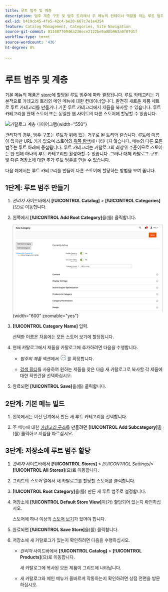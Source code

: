 ```yaml
---
title: 루트 범주 및 계층
description: 범주 계층 구조 및 범주 트리에서 주 메뉴의 컨테이너 역할을 하는 루트 범주에 대해 알아봅니다.
exl-id: b419cb45-4fe5-42c4-be20-667c7e1e4354
feature: Catalog Management, Categories, Site Navigation
source-git-commit: 01148770946a236ece2122be5a88b963a0f07d1f
workflow-type: tm+mt
source-wordcount: '436'
ht-degree: 0%

---
```


# 루트 범주 및 계층

기본 메뉴의 제품은 [store](../stores-purchase/stores.md#add-stores)에 할당된 루트 범주에 따라 결정됩니다. 루트 카테고리는 기본적으로 카테고리 트리의 메인 메뉴에 대한 컨테이너입니다. 완전히 새로운 제품 세트로 루트 카테고리를 만들거나 기존 루트 카테고리에서 제품을 복사할 수 있습니다. 루트 카테고리를 현재 스토어 또는 동일한 웹 사이트의 다른 스토어에 할당할 수 있습니다.

![카탈로그 계층 다이어그램](./assets/catalog-hierarchy-scope.svg){width="550"}

관리자의 경우, 범주 구조는 루트가 위에 있는 거꾸로 된 트리와 같습니다. 루트에 이름이 있지만 URL 키가 없으며 스토어의 [위쪽 탐색](navigation-top.md)에 나타나지 않습니다. 메뉴의 다른 모든 범주는 루트 아래에 중첩됩니다. 루트 카테고리는 카탈로그의 최상위 수준이므로 스토어는 한 번에 하나의 루트 카테고리만 활성화할 수 있습니다. 그러나 대체 카탈로그 구조 및 다른 저장소에 대한 추가 루트 범주를 만들 수 있습니다.

다음 예에서는 루트 카테고리를 만들어 다른 스토어에 할당하는 방법을 보여 줍니다.

## 1단계: 루트 범주 만들기

1. _관리자_ 사이드바에서 **[!UICONTROL Catalog]** > **[!UICONTROL Categories]**(으)로 이동합니다.

1. 왼쪽에서 **[!UICONTROL Add Root Category]**&#x200B;을(를) 클릭합니다.

   ![새 루트 범주](./assets/category-root-ee.png){width="600" zoomable="yes"}

1. **[!UICONTROL Category Name]** 입력.

   선택한 이름은 처음에는 모든 스토어 보기에 할당됩니다.

1. 현재 카탈로그에서 제품을 카탈로그에 추가하려면 다음을 수행합니다.

   - _범주의 제품_ 섹션에서 ![확장 선택기](../assets/icon-display-expand.png)를 확장합니다.

   - [검색 필터](../getting-started/admin-grid-controls.md)를 사용하여 원하는 제품을 찾은 다음 새 카탈로그로 복사할 각 제품에 대한 확인란을 선택하십시오.

1. 완료되면 **[!UICONTROL Save]**&#x200B;을(를) 클릭합니다.

## 2단계: 기본 메뉴 빌드

1. 왼쪽에서는 이전 단계에서 만든 새 루트 카테고리를 선택합니다.

1. 주 메뉴에 대한 [카테고리 구조](category-create.md)를 만들려면 **[!UICONTROL Add Subcategory]**&#x200B;을(를) 클릭하고 지침을 따르십시오.

## 3단계: 저장소에 루트 범주 할당

1. _관리자_ 사이드바에서 **[!UICONTROL Stores]** > _[!UICONTROL Settings]_>**[!UICONTROL All Stores]**(으)로 이동합니다.

1. 그리드의 _스토어_ 열에서 새 카탈로그를 할당할 스토어를 클릭합니다.

1. **[!UICONTROL Root Category]**&#x200B;을(를) 만든 새 루트 범주로 설정합니다.

1. 저장소에 **[!UICONTROL Default Store View]**&#x200B;이(가) 할당되어 있는지 확인하십시오.

   스토어에 하나 이상의 [스토어 보기](../stores-purchase/store-views.md)가 있어야 합니다.

1. 완료되면 **[!UICONTROL Save Store]**&#x200B;을(를) 클릭합니다.

1. 저장소에 새 카탈로그가 있는지 확인하려면 다음을 수행하십시오.

   - _관리자_ 사이드바에서 **[!UICONTROL Catalog]** > **[!UICONTROL Products]**(으)로 이동합니다.

     새 카탈로그에 복사된 모든 제품이 그리드에 나타납니다.

   - 새 카탈로그와 메인 메뉴가 올바르게 작동하는지 확인하려면 상점 전면을 방문하십시오.
